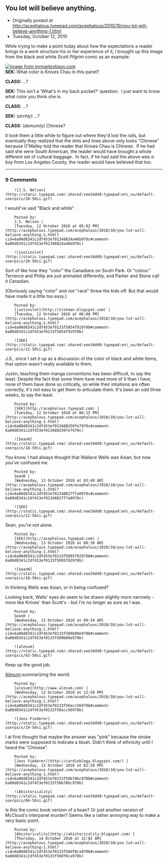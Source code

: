 ## You lot will believe anything.

 * Originally posted at http://acephalous.typepad.com/acephalous/2010/10/you-lot-will-believe-anything-1.html
 * Tuesday, October 12, 2010



While trying to make a point today about how the expectations a reader brings to a work structure his or her experience of it, I brought up this image from the black and white _Scott Pilgrim_ comic as an example:

[![image from mrmarkrobson.com](http://acephalous.typepad.com/.a/6a00d8341c2df453ef013488248988970c-500wi "image from mrmarkrobson.com")](http://acephalous.typepad.com/.a/6a00d8341c2df453ef013488248988970c-popup)   
**SEK:** What color is Knives Chau in this panel?

**CLASS:** ...?

**SEK:** This isn't a 'What's in my back pocket?' question.  I just want to know what color you think she is.

**CLASS:** ...?

**SEK:** (_archly_) ...?

**CLASS:** (_demurely_) Chinese?

It took them a little while to figure out where they'd lost the rails, but eventually they realized that the dots and lines above only looks "Chinese" because O'Malley told the reader that Knives Chau is Chinese.  If he had said she were South American, the reader would have brought a whole different set of cultural baggage.  In fact, if he had said the above _was a boy_ from Los Angeles County, the reader would have believed that too.   

		

* * *

### 9 Comments 

		

                
[]()

	

		![J.S. Nelson](http://static.typepad.com/.shared:vee3ddd0:typepad:en\_us/default-userpics/20-50si.gif)
	

	

		

I would've said "Black and white".

	

		Posted by:
		J.S. Nelson |
		[Tuesday, 12 October 2010 at 05:02 PM](http://acephalous.typepad.com/acephalous/2010/10/you-lot-will-believe-anything-1.html?cid=6a00d8341c2df453ef01348824a46b970c#comment-6a00d8341c2df453ef01348824a46b970c)

[]()

	

		![justinslot](http://static.typepad.com/.shared:vee3ddd0:typepad:en\_us/default-userpics/20-50si.gif)
	

	

		

Sort of like how they "color" the Canadians on South Park. Or "colour." Terrence and Philip are just animated differently, and Parker and Stone call it Canadian.

(Obviously saying "color" and not "race" threw the kids off. But that would have made it a little too easy.)

	

		Posted by:
		[justinslot](http://slotman.blogspot.com) |
		[Tuesday, 12 October 2010 at 06:08 PM](http://acephalous.typepad.com/acephalous/2010/10/you-lot-will-believe-anything-1.html?cid=6a00d8341c2df453ef0133f5054f91970b#comment-6a00d8341c2df453ef0133f5054f91970b)

[]()

	

		![SEK](http://static.typepad.com/.shared:vee3ddd0:typepad:en\_us/default-userpics/12-50si.gif)
	

	

		

J.S., since I set it up as a discussion of the color of black and white items, that option wasn't really available to them.  

Justin, teaching them manga conventions has been difficult, to say the least.  Despite the fact that some them have read more of it than I have, none of them have done so critically, so while their intuitions are often correctly, it's not easy to get them to articulate them.  It's been an odd three weeks, to say the least.

	

		Posted by:
		[SEK](http://acephalous.typepad.com) |
		[Tuesday, 12 October 2010 at 06:15 PM](http://acephalous.typepad.com/acephalous/2010/10/you-lot-will-believe-anything-1.html?cid=6a00d8341c2df453ef013488250fe7970c#comment-6a00d8341c2df453ef013488250fe7970c)

[]()

	

		![SeanH](http://static.typepad.com/.shared:vee3ddd0:typepad:en\_us/default-userpics/18-50si.gif)
	

	

		

You know, I had always thought that Wallace Wells was Asian, but now you've confused me.

	

		Posted by:
		SeanH |
		[Wednesday, 13 October 2010 at 03:40 AM](http://acephalous.typepad.com/acephalous/2010/10/you-lot-will-believe-anything-1.html?cid=6a00d8341c2df453ef01348827f7a0970c#comment-6a00d8341c2df453ef01348827f7a0970c)

[]()

	

		![SEK](http://static.typepad.com/.shared:vee3ddd0:typepad:en\_us/default-userpics/12-50si.gif)
	

	

		

Sean, you're not alone.

	

		Posted by:
		[SEK](http://acephalous.typepad.com) |
		[Wednesday, 13 October 2010 at 08:38 AM](http://acephalous.typepad.com/acephalous/2010/10/you-lot-will-believe-anything-1.html?cid=6a00d8341c2df453ef0133f5095f02970b#comment-6a00d8341c2df453ef0133f5095f02970b)

[]()

	

		![SeanH](http://static.typepad.com/.shared:vee3ddd0:typepad:en\_us/default-userpics/18-50si.gif)
	

	

		

In thinking Wells was Asian, or in being confused?

Looking back, Wells' eyes do seem to be drawn slightly more narrowly - more like Knives' than Scott's - but I'm no longer as sure as I was.

	

		Posted by:
		SeanH |
		[Wednesday, 13 October 2010 at 09:34 AM](http://acephalous.typepad.com/acephalous/2010/10/you-lot-will-believe-anything-1.html?cid=6a00d8341c2df453ef0133f509b09e970b#comment-6a00d8341c2df453ef0133f509b09e970b)

[]()

	

		![alesum](http://static.typepad.com/.shared:vee3ddd0:typepad:en\_us/default-userpics/03-50si.gif)
	

	

		

Keep up the good job.  

[Alesum](http://www.alesum.com):summarizing the world.

	

		Posted by:
		[alesum](http://www.alesum.com) |
		[Wednesday, 13 October 2010 at 12:58 PM](http://acephalous.typepad.com/acephalous/2010/10/you-lot-will-believe-anything-1.html?cid=6a00d8341c2df453ef0133f50acc56970b#comment-6a00d8341c2df453ef0133f50acc56970b)

[]()

	

		![Jens Fiederer](http://static.typepad.com/.shared:vee3ddd0:typepad:en\_us/default-userpics/19-50si.gif)
	

	

		

I at first thought that maybe the answer was "pink" because the stroke marks were supposed to indicate a blush.  Didn't think of ethnicity until I heard the "Chinese".

	

		Posted by:
		[Jens Fiederer](http://cardioblogy.blogspot.com/) |
		[Wednesday, 13 October 2010 at 02:50 PM](http://acephalous.typepad.com/acephalous/2010/10/you-lot-will-believe-anything-1.html?cid=6a00d8341c2df453ef0133f50b70bc970b#comment-6a00d8341c2df453ef0133f50b70bc970b)

[]()

	

		![Ahistoricality](http://static.typepad.com/.shared:vee3ddd0:typepad:en\_us/default-userpics/04-50si.gif)
	

	

		

Is this the comic book version of a koan? Or just another version of McCloud's interpanel murder? Seems like a rather annoying way to make a very basic point.

	

		Posted by:
		[Ahistoricality](http://ahistoricality.blogspot.com) |
		[Thursday, 14 October 2010 at 12:02 AM](http://acephalous.typepad.com/acephalous/2010/10/you-lot-will-believe-anything-1.html?cid=6a00d8341c2df453ef0133f50df0ca970b#comment-6a00d8341c2df453ef0133f50df0ca970b)

		

        